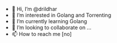 - 👋 Hi, I’m @drildhar
- 👀 I’m interested in Golang and Torrenting
- 🌱 I’m currently learning Golang
- 💞️ I’m looking to collaborate on ...
- 📫 How to reach me [no]

<!---
drildhar/drildhar is a ✨ special ✨ repository because its `README.md` (this file) appears on your GitHub profile.
You can click the Preview link to take a look at your changes.
--->
